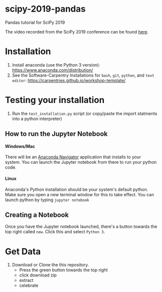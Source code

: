 # scipy-2019-pandas
Pandas tutorial for SciPy 2019

The video recorded from the SciPy 2019 conference can be found [here](https://www.youtube.com/watch?v=5rNu16O3YNE).

# Installation

1. Install anaconda (use the Python 3 version): https://www.anaconda.com/distribution/
2. See the Software-Carpentry Installations for `bash`, `git`, `python`, and `text editor`:   https://carpentries.github.io/workshop-template/

# Testing your installation

1. Run the `test_installation.py` script (or copy/paste the import statments into a python interpreter)

## How to run the Jupyter Notebook

#### Windows/Mac

There will be an [Anaconda Navigator](https://docs.continuum.io/anaconda/navigator/) application that installs to your system.
You can launch the Jupyter notebook from there to run your python code.

#### Linux

Anaconda's Python installation should be your system's default python.
Make sure you open a new terminal window for this to take effect.
You can launch python by typing `jupyter notebook`

## Creating a Notebook

Once you have the Jupyter notebook launched, there's a button towards the top right called `new`.
Click this and select `Python 3`.

# Get Data

1. Download or Clone the this repository.
    - Press the green button towards the top right
    - click download zip
    - extract
    - celebrate
